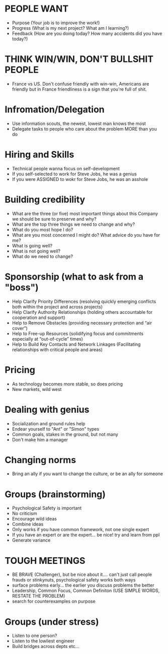 # PEOPLE WANT
* Purpose (Your job is to improve the work!)
* Progress (What is my next project? What am I learning?)
* Feedback (How are you doing today? How many accidents did you have today?)


# THINK WIN/WIN, DON'T BULLSHIT PEOPLE
* France vs US. Don't confuse friendly with win-win, Americans are friendly but in France friendliness is a sign that you're full of shit. 


# Infromation/Delegation

* Use information scouts, the newest, lowest man knows the most
* Delegate tasks to people who care about the problem MORE than you do

# Hiring and Skills

* Technical people wanna focus on self-development
* If you self-selected to work for Steve Jobs, he was a genius
* If you were ASSIGNED to wokr for Steve Jobs, he was an asshole

# Building credibility

* What are the three (or five) most important things about this Company we should be sure to preserve and why?
* What are the top three things we need to change and why?
* What do you most hope I do?
* What are you most concerned I might do? What advice do you have for me?
* What is going well?
* What is not going well?
* What do we need to change?

# Sponsorship (what to ask from a "boss")

* Help Clarify Priority Differences (resolving quickly emerging conflicts both within the project and across projects)
* Help Clarify Authority Relationships (holding others accountable for cooperation and support)
* Help to Remove Obstacles (providing necessary protection and “air cover”)
* Help to Free-up Resources (solidifying focus and commitments especially at “out-of-cycle” times)
* Help to Build Key Contacts and Network Linkages (Facilitating relationships with critical people and areas)

# Pricing

* As technology becomes more stable, so does pricing
* New markets, wild west

# Dealing with genius

* Socialization and ground rules help
* Endear yourself to "Ant" or "Simon" types
* Common goals, stakes in the ground, but not many
* Don't make him a manager

# Changing norms

* Bring an ally if you want to change the culture, or be an ally for someone

# Groups (brainstorming)

* Psychological Safety is important
* No criticism
* Encourage wild ideas
* Combine ideas
* Only works if you have common framework, not one single expert
* If you have an expert or are the expert... be nice! try and learn from ppl
* Generate variance

# TOUGH MEETINGS

* BE BRAVE (Challenger), but be nice about it.... can't just call people frauds or stinkynuts, psychological safety works both ways
* surface problems early... the earlier you discuss problems the better
* Leadership, Common Focus, Common Definiton (USE SIMPLE WORDS, RESTATE THE PROBLEM)
* search for counterexamples on purpose

# Groups (under stress)

* Listen to one person?
* Listen to the lowliest engineer
* Build bridges across depts etc...
